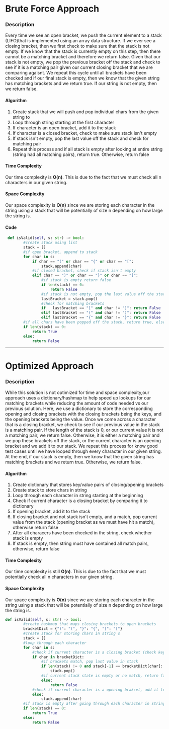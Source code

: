 # Brute Force Approach
### Description
Every time we see an open bracket, we push the current element to a stack (LIFO)that is implemented using an array data structure. If we ever see a closing bracket, then we first check to make sure that the stack is not empty. If we know that the stack is currently empty on this step, then there cannot be a matching bracket and therefore we return false. Given that our stack is not empty, we pop the previous bracket off the stack and check to see if it is a matching pair given our current closing bracket that we are comparing agaisnt. We repeat this cycle until all brackets have been checked and if our final stack is empty, then we know that the given string has matching brackets and we return true. If our string is not empty, then we return false.

#### Algorithm
1. Create stack that we will push and pop individual chars from the given string to
2. Loop through string starting at the first character
3. If character is an open bracket, add it to the stack
4. If character is a closed bracket, check to make sure stack isn't empty
5. If stack isn't empty, pop the last value off the stack and check for matching pair
6. Repeat this process and if all stack is empty after looking at entire string (string had all matching pairs), return true. Otherwise, return false

#### Time Complexity
Our time complexity is **O(n)**. This is due to the fact that we must check all n characters in our given string.

#### Space Complexity
Our space complexity is **O(n)** since we are storing each character in the string using a stack that will be potentially of size n depending on how large the string is.

#### Code 
```python
 def isValid(self, s: str) -> bool:
        #create stack using list
        stack = []
        #if open bracket, append to stack
        for char in s:
            if char == "(" or char == "{" or char == "[":
                stack.append(char)
            #if closed bracket, check if stack isn't empty
            elif char == ")" or char == "}" or char == "]":
                #if stack is empty return false
                if len(stack) == 0:
                    return False
                #if stack is not empty, pop the last value off the stack
                lastBracket = stack.pop()
                #check for matching brackets
                if   lastBracket == "[" and char != "]": return False
                elif lastBracket == "(" and char != ")": return False
                elif lastBracket == "{" and char != "}": return False
        #if all chars have been popped off the stack, return true, else return false
        if len(stack) == 0:
            return True
        else:
            return False
```

---

# Optimized Approach
### Description
While this solution is not optimized for time and space complexity,our approach uses a dictionary/hashmap to help speed up lookups for our matching brackets while reducing the amount of code needed vs our previous solution. Here, we use a dictionary to store the corresponding opening and closing brackets with the closing brackets being the keys, and the opening brackets being the value. Once we come across a character that is a closing bracket, we check to see if our previous value in the stack is a matching pair. If the length of the stack is 0, or our current value it is not a matching pair, we return false. Otherwise, it is either a matching pair and we pop these brackets off the stack, or the current character is an opening bracket and we add it to our stack. We repeat this process for know good test cases until we have looped through every character in our given string. At the end, if our stack is empty, then we know that the given string has matching brackets and we return true. Otherwise, we return false.

#### Algorithm
1. Create dictionary that stores key/value pairs of closing/opening brackets
2. Create stack to store chars in string
3. Loop through each character in string starting at the beginning
4. Check if current character is a closing bracket by comparing it to dictionary
5. If opening bracket, add it to the stack
6. If closing bracket and not stack isn't empty, and a match, pop current value from the stack (opening bracket as we must have hit a match), otherwise return false
7. After all characers have been checked in the string, check whether stack is empty
8. If stack is empty, then string must have contained all match pairs, otherwise, return false

#### Time Complexity
Our time complexity is still **O(n)**. This is due to the fact that we must potentially check all n characters in our given string.

#### Space Complexity
Our space complexity is **O(n)** since we are storing each character in the string using a stack that will be potentially of size n depending on how large the string is.


```python
def isValid(self, s: str) -> bool:
        #create hashmap that maps closing brackets to open brackets
        bracketDict = {")": "(", "}": "{", "]": "["}
        #create stack for storing chars in string s
        stack = []
        #loop through each character
        for char in s:
            #check if current character is a closing bracket (check key in dict)
            if char in bracketDict:
                #if brackets match, pop last value in stack
                if len(stack) != 0 and stack[-1] == bracketDict[char]:
                    stack.pop()
                #if current stack state is empty or no match, return false
                else:
                    return False
            #check if current character is a opening brakcet, add it to stack
            else:
                stack.append(char)
        #if stack is empty after going through each character in string, return true
        if len(stack) == 0:
            return True
        else:
            return False
```